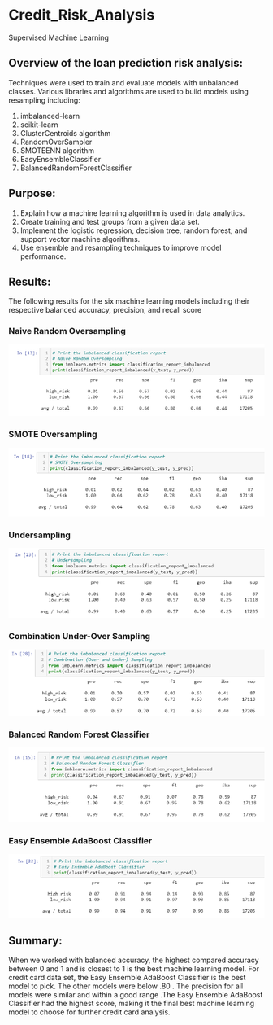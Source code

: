 # Credit_Risk_Analysis
Supervised Machine Learning

## Overview of the loan prediction risk analysis:   
Techniques were used to train and evaluate models with unbalanced classes. Various libraries and algorithms are used to build models using resampling including: 
1. imbalanced-learn 
2. scikit-learn
3. ClusterCentroids algorithm
4. RandomOverSampler
5. SMOTEENN algorithm
6. EasyEnsembleClassifier 
7. BalancedRandomForestClassifier

## Purpose: 
1. Explain how a machine learning algorithm is used in data analytics.
2. Create training and test groups from a given data set.
3. Implement the logistic regression, decision tree, random forest, and support vector machine algorithms.
7. Use ensemble and resampling techniques to improve model performance.

## Results:
The following results for the six machine learning models including their respective balanced accuracy, precision, and recall score  

### Naive Random Oversampling
![Pic 1](https://github.com/YannMusz/Credit_Risk_Analysis/blob/main/Machine_Learning_Challege/Images/1_Naive_Random_Oversampling.PNG)     

### SMOTE Oversampling
![Pic 2](https://github.com/YannMusz/Credit_Risk_Analysis/blob/main/Machine_Learning_Challege/Images/2_SMOTE_Oversampling.PNG)     

### Undersampling
![Pic 3](https://github.com/YannMusz/Credit_Risk_Analysis/blob/main/Machine_Learning_Challege/Images/3_Undersampling.PNG)     

### Combination Under-Over Sampling
![Pic 4](https://github.com/YannMusz/Credit_Risk_Analysis/blob/main/Machine_Learning_Challege/Images/4_Combo_under_over_sampling.PNG)     

### Balanced Random Forest Classifier
![Pic 5](https://github.com/YannMusz/Credit_Risk_Analysis/blob/main/Machine_Learning_Challege/Images/5_Bal_random_forest_calssifier.PNG)     

### Easy Ensemble AdaBoost Classifier
![Pic 6](https://github.com/YannMusz/Credit_Risk_Analysis/blob/main/Machine_Learning_Challege/Images/6_easy_ensemble_adaboost_classifier.PNG)     

## Summary:
When we worked with balanced accuracy, the highest compared accuracy between 0 and 1 and is closest to 1 is the best machine learning model.  For credit card data set, the Easy Ensemble AdaBoost Classifier is the best model to pick.  The other models were below .80 . The precision for all models were similar and within a good range .The Easy Ensemble AdaBoost Classifier had the highest score, making it the final best machine learning model to choose for further credit card analysis.   
